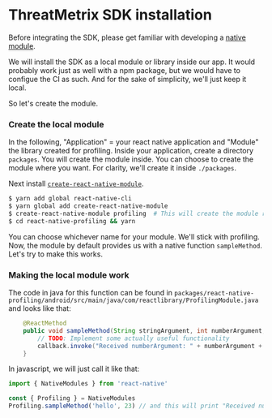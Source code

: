 # ThreatMetrix SDK installation

Before integrating the SDK, please get familiar with developing a [native module](https://reactnative.dev/docs/native-modules-intro).

We will install the SDK as a local module or library inside our app. It would probably work just as well with a npm package, but we would have to configue the CI as such. And for the sake of simplicity, we'll just keep it local.

So let's create the module.

### Create the local module

In the following, "Application" = your react native application and "Module" the library created for profiling.
Inside your application, create a directory `packages`. You will create the module inside. You can choose to create the module where you want. For clarity, we'll create it inside `./packages`.

Next install [`create-react-native-module`](https://www.npmjs.com/package/create-react-native-module).

```bash
$ yarn add global react-native-cli
$ yarn global add create-react-native-module
$ create-react-native-module profiling  # This will create the module react-native-profiling
$ cd react-native-profiling && yarn
```

You can choose whichever name for your module. We'll stick with profiling.
Now, the module by default provides us with a native function `sampleMethod`. Let's try to make this works.

### Making the local module work

The code in java for this function can be found in `packages/react-native-profiling/android/src/main/java/com/reactlibrary/ProfilingModule.java` and looks like that:

```java
    @ReactMethod
    public void sampleMethod(String stringArgument, int numberArgument, Callback callback) {
        // TODO: Implement some actually useful functionality
        callback.invoke("Received numberArgument: " + numberArgument + " stringArgument: " + stringArgument);
    }
```

In javascript, we will just call it like that:

```javascript
import { NativeModules } from 'react-native'

const { Profiling } = NativeModules
Profiling.sampleMethod('hello', 23) // and this will print "Received numberArgument: 23  stringArgument: hello"
```
